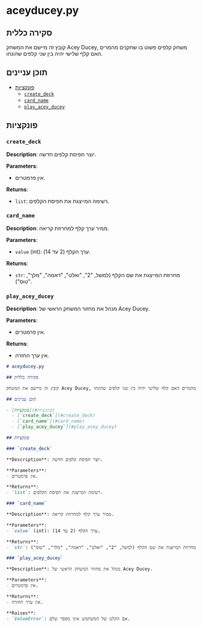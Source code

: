 # aceyducey.py

## סקירה כללית

קובץ זה מיישם את המשחק Acey Ducey, משחק קלפים פשוט בו שחקנים מהמרים האם קלף שלישי יהיה בין שני קלפים שהונחו.

## תוכן עניינים

- [פונקציות](#פונקציות)
  - [`create_deck`](#create_deck)
  - [`card_name`](#card_name)
  - [`play_acey_ducey`](#play_acey_ducey)

## פונקציות

### `create_deck`

**Description**: יוצר חפיסת קלפים חדשה.

**Parameters**:
- אין פרמטרים.

**Returns**:
- `list`: רשימה המייצגת את חפיסת הקלפים.

### `card_name`

**Description**: ממיר ערך קלף למחרוזת קריאה.

**Parameters**:
- `value` (int): ערך הקלף (2 עד 14).

**Returns**:
- `str`: מחרוזת המייצגת את שם הקלף (למשל, "2", "ואלט", "דאמה", "מלך", "טוס").

### `play_acey_ducey`

**Description**: מנהל את מחזור המשחק הראשי של Acey Ducey.

**Parameters**:
- אין פרמטרים.

**Returns**:
- אין ערך החזרה.

```markdown
# aceyducey.py

## סקירה כללית

קובץ זה מיישם את המשחק Acey Ducey, משחק קלפים פשוט בו שחקנים מהמרים האם קלף שלישי יהיה בין שני קלפים שהונחו.

## תוכן עניינים

- [פונקציות](#פונקציות)
  - [`create_deck`](#create_deck)
  - [`card_name`](#card_name)
  - [`play_acey_ducey`](#play_acey_ducey)

## פונקציות

### `create_deck`

**Description**: יוצר חפיסת קלפים חדשה.

**Parameters**:
- אין פרמטרים.

**Returns**:
- `list`: רשימה המייצגת את חפיסת הקלפים.

### `card_name`

**Description**: ממיר ערך קלף למחרוזת קריאה.

**Parameters**:
- `value` (int): ערך הקלף (2 עד 14).

**Returns**:
- `str`: מחרוזת המייצגת את שם הקלף (למשל, "2", "ואלט", "דאמה", "מלך", "טוס").

### `play_acey_ducey`

**Description**: מנהל את מחזור המשחק הראשי של Acey Ducey.

**Parameters**:
- אין פרמטרים.

**Returns**:
- אין ערך החזרה.

**Raises**:
- `ValueError`: אם הקלט של המשתמש אינו מספר שלם.